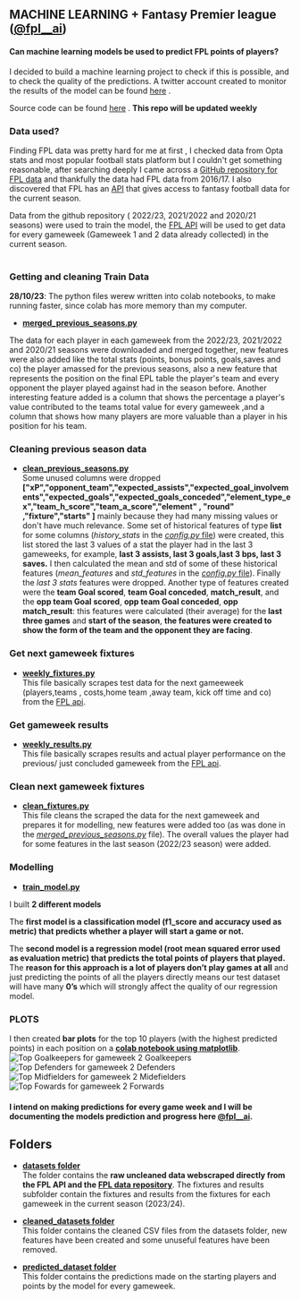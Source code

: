 
## MACHINE LEARNING + Fantasy Premier league ([@fpl__ai](https://twitter.com/fpl__AI))

#### Can machine learning models be used to  predict FPL points of players?

I decided to build a machine learning project to check if this is possible, and to check the quality of the predictions. A twitter account created to monitor the results of the model can be found [here](https://twitter.com/fpl__AI) .

Source code can be found [here](https://github.com/saheedniyi02/fpl-ai) . **This repo will be updated weekly**<br>

### Data used?
Finding FPL data was pretty hard for me at first , I checked data from Opta stats and most popular football stats platform but I couldn't get something reasonable, after searching deeply I came across a [GitHub repository for FPL data](https://github.com/vaastav/Fantasy-Premier-League) and thankfully the data had FPL data from 2016/17. I also discovered that FPL has an [API](https://medium.com/@frenzelts/fantasy-premier-league-api-endpoints-a-detailed-guide-acbd5598eb19) that gives access to fantasy football data for the current season.

Data from the github repository ( 2022/23, 2021/2022 and 2020/21 seasons) were used to train the model, the [FPL API](https://medium.com/@frenzelts/fantasy-premier-league-api-endpoints-a-detailed-guide-acbd5598eb19) will be used to get data for every gameweek (Gameweek 1 and 2 data already collected) in the current season.<br><br>



### Getting and cleaning Train Data

**28/10/23**: The python files werew written into colab notebooks, to make running faster, since colab has more memory than my computer.

* [**merged_previous_seasons.py**](https://github.com/saheedniyi02/fpl-ai/blob/master/merge_previous_seasons_data.py)<br>

The data for each player in each gameweek from the 2022/23, 2021/2022 and 2020/21 seasons were downloaded and merged together, new features were also added like the total stats (points, bonus points, goals,saves and co) the player amassed for the previous seasons, also a new feature that represents the position on the final EPL table the player's team and every opponent the player played against had in the season before. Another interesting feature added is a column that shows the percentage a player's value contributed to the teams total value for every gameweek ,and  a column that shows how many players are more valuable than a player in his position for his team.

### Cleaning previous season data
* [**clean_previous_seasons.py**](https://github.com/saheedniyi02/fpl-ai/blob/master/clean_previous_seasons.py) <br>
Some unused columns were dropped **["xP","opponent_team","expected_assists","expected_goal_involvements","expected_goals","expected_goals_conceded","element_type_ex","team_h_score","team_a_score","element" , "round" ,"fixture","starts" ]** mainly because they had many missing values or don't have much relevance. 
Some set of historical features of type **list** for some columns (*history_stats* in the [*config.py* file](https://github.com/saheedniyi02/fpl-ai/blob/master/config.py)) were created, this list stored the last 3 values of a stat the player had in the last 3 gameweeks, for example, **last 3 assists, last 3 goals,last 3 bps, last 3 saves.**
I then calculated the mean and std of some of these historical features (*mean_features* and *std_features* in the [*config.py* file](https://github.com/saheedniyi02/fpl-ai/blob/master/config.py)). Finally the *last 3 stats* features were dropped.
Another type of features created were the **team Goal scored**, **team Goal conceded**, **match_result**, and the **opp team Goal scored**, **opp team Goal conceded**, **opp match_result**: this features were calculated (their average) for the **last three games** and **start of the season**, **the features were created to show the form of the team and the opponent they are facing**.

### Get next gameweek fixtures
* [**weekly_fixtures.py**](https://github.com/saheedniyi02/fpl-ai/blob/master/weekly_fixtures.py)<br>
This file basically scrapes test data for the next gameeweek (players,teams , costs,home team ,away team, kick off time and co) from the [FPL api](https://fantasy.premierleague.com/api/bootstrap-static/).

### Get gameweek results 
* [**weekly_results.py**](https://github.com/saheedniyi02/fpl-ai/blob/master/weekly_results.py)<br>
This file basically scrapes results and actual player performance on the previous/ just concluded gameweek from the [FPL api](https://fantasy.premierleague.com/api/bootstrap-static/).


### Clean next gameweek fixtures
* [**clean_fixtures.py**](https://github.com/saheedniyi02/fpl-ai/blob/master/clean_fixtures.py)<br>
This file cleans the scraped the data for the next gameweek and prepares it for modelling, new features were added too (as was done in the [*merged_previous_seasons.py*](https://github.com/saheedniyi02/fpl-ai/blob/master/merge_previous_seasons_data.py) file). The overall values the player had for some features in the last season (2022/23 season) were added.





### Modelling
* [**train_model.py**](https://github.com/saheedniyi02/fpl-ai/blob/master/train_model.py)<br> 

I built **2 different models**

The **first model is a classification model (f1_score and accuracy used as metric) that predicts whether a player will start a game or not.**

The **second model is a regression model (root mean squared error used as evaluation metric) that predicts the total points of players that played.**
The **reason for this approach is a lot of players don’t play games at all** and just predicting the points of all the players directly means our test dataset will have many **0’s** which will strongly affect the quality of our regression model.<br>





### PLOTS
I then created **bar plots** for the top 10 players (with the highest predicted points) in each position on a [**colab notebook using matplotlib**](https://github.com/saheedniyi02/sport_plots_template/blob/main/FPL_predictions_plot.ipynb).
![Top Goalkeepers for gameweek 2](https://github.com/saheedniyi02/fpl-ai/blob/master/plots/download%20(95).png)
Goalkeepers
![Top Defenders for gameweek 2](https://github.com/saheedniyi02/fpl-ai/blob/master/plots/download%20(94).png)
Defenders
![Top Midfielders for gameweek 2](https://github.com/saheedniyi02/fpl-ai/blob/master/plots/download%20(93).png)
Midefielders
![Top Fowards for gameweek 2](https://github.com/saheedniyi02/fpl-ai/blob/master/plots/download%20(92).png)
Forwards


#### I intend on making predictions for every game week and I will be documenting the models prediction and progress here [@fpl__ai](https://twitter.com/fpl__AI).


## Folders
* [**datasets folder**](https://github.com/saheedniyi02/fpl-ai/tree/master/datasets)<br>
The folder contains the **raw uncleaned data webscraped directly from the FPL API and the [FPL data repository](https://github.com/vaastav/Fantasy-Premier-League)**. The fixtures and results subfolder contain the fixtures and results from the fixtures for each gameweek in the current season (2023/24).

* [**cleaned_datasets folder**](https://github.com/saheedniyi02/fpl-ai/tree/master/cleaned_dataset)<br>
This folder contains the cleaned CSV files from the datasets folder, new features have been created and some unuseful features have been removed. 

* [**predicted_dataset folder**](https://github.com/saheedniyi02/fpl-ai/tree/master/predicted_dataset)<br>
This folder contains the predictions made on the starting players and points by the model for every gameweek.

